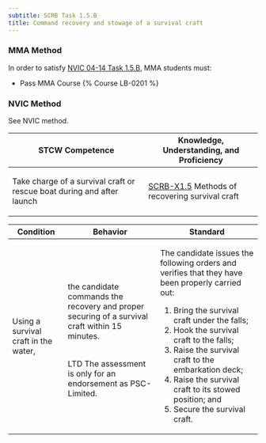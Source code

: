 ```yaml
---
subtitle: SCRB Task 1.5.B 
title: Command recovery and stowage of a survival craft
---
```



### MMA Method

In order to satisfy  [NVIC 04-14  Task  1.5.B](/stcw23/assets/images/nvic-04-14.pdf), MMA students must:

* Pass MMA Course {% Course LB-0201 %}


### NVIC Method

<a onclick="togglevisibility('nvic_methods')" >See NVIC method.</a>

<div id='nvic_methods' class='hide'>

<table>
<thead>
<tr>
<th class='forty'> STCW Competence </th>
<th class='sixty'> Knowledge, Understanding, and Proficiency </th>
</tr>
</thead>




<tbody>
<tr><td markdown='1'>

Take charge of a survival craft or rescue boat during and after launch

</td><td markdown='1'>

[SCRB-X1.5](../../tables/621.html#SCRB-X1.5) Methods of recovering survival craft

</td></tr>


</tbody>
</table>


<table>
<thead>
<tr><th class='twenty'>  Condition </th><th class='twenty'> Behavior </th><th  class='sixty'>Standard </th></tr>
</thead>
<tbody >



<tr><td markdown='1'>

Using a survival craft in the water,

</td><td markdown='1'>

the candidate commands the recovery and proper securing of a survival craft within 15 minutes.

<br>

<div class="tooltip">LTD
<span class="tooltiptext">
The assessment is only for an endorsement as PSC-Limited.
</span>
</div>


</td><td markdown='1'>

The candidate issues the following orders and verifies that they have been properly carried out:

1. Bring the survival craft under the falls;
2. Hook the survival craft to the falls;
3. Raise the survival craft to the embarkation deck;
4. Raise the survival craft to its stowed position; and 
5. Secure the survival craft. 

</td></tr>
</tbody>
</table>
</div>

